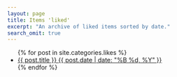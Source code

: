 ```yaml
---
layout: page
title: Items 'liked'
excerpt: "An archive of liked items sorted by date."
search_omit: true
---
```


<ul class="post-list">
{% for post in site.categories.likes %} 
  <li><article><a href="{{ site.url }}{{ post.url }}">{{ post.title }} <span class="entry-date"><time datetime="{{ post.date | date_to_xmlschema }}">{{ post.date | date: "%B %d, %Y" }}</time></span></a></article></li>
{% endfor %}
</ul>

<p style="text-align: center;"><a href="//chromic.org/likes.xml" title="Atom/RSS feed"><i class="fa fa-rss-square fa-2x"></i></a></p>

